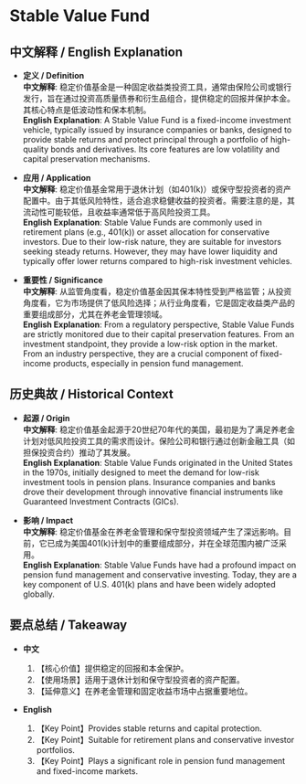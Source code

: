 # Stable Value Fund

## 中文解释 / English Explanation

* **定义 / Definition**  
  **中文解释**: 稳定价值基金是一种固定收益类投资工具，通常由保险公司或银行发行，旨在通过投资高质量债券和衍生品组合，提供稳定的回报并保护本金。其核心特点是低波动性和保本机制。  
  **English Explanation**: A Stable Value Fund is a fixed-income investment vehicle, typically issued by insurance companies or banks, designed to provide stable returns and protect principal through a portfolio of high-quality bonds and derivatives. Its core features are low volatility and capital preservation mechanisms.

* **应用 / Application**  
  **中文解释**: 稳定价值基金常用于退休计划（如401(k)）或保守型投资者的资产配置中。由于其低风险特性，适合追求稳健收益的投资者。需要注意的是，其流动性可能较低，且收益率通常低于高风险投资工具。  
  **English Explanation**: Stable Value Funds are commonly used in retirement plans (e.g., 401(k)) or asset allocation for conservative investors. Due to their low-risk nature, they are suitable for investors seeking steady returns. However, they may have lower liquidity and typically offer lower returns compared to high-risk investment vehicles.

* **重要性 / Significance**  
  **中文解释**: 从监管角度看，稳定价值基金因其保本特性受到严格监管；从投资角度看，它为市场提供了低风险选择；从行业角度看，它是固定收益类产品的重要组成部分，尤其在养老金管理领域。  
  **English Explanation**: From a regulatory perspective, Stable Value Funds are strictly monitored due to their capital preservation features. From an investment standpoint, they provide a low-risk option in the market. From an industry perspective, they are a crucial component of fixed-income products, especially in pension fund management.

## 历史典故 / Historical Context

* **起源 / Origin**  
  **中文解释**: 稳定价值基金起源于20世纪70年代的美国，最初是为了满足养老金计划对低风险投资工具的需求而设计。保险公司和银行通过创新金融工具（如担保投资合约）推动了其发展。  
  **English Explanation**: Stable Value Funds originated in the United States in the 1970s, initially designed to meet the demand for low-risk investment tools in pension plans. Insurance companies and banks drove their development through innovative financial instruments like Guaranteed Investment Contracts (GICs).

* **影响 / Impact**  
  **中文解释**: 稳定价值基金在养老金管理和保守型投资领域产生了深远影响。目前，它已成为美国401(k)计划中的重要组成部分，并在全球范围内被广泛采用。  
  **English Explanation**: Stable Value Funds have had a profound impact on pension fund management and conservative investing. Today, they are a key component of U.S. 401(k) plans and have been widely adopted globally.

## 要点总结 / Takeaway

* **中文**  
  1. 【核心价值】提供稳定的回报和本金保护。
  2. 【使用场景】适用于退休计划和保守型投资者的资产配置。
  3. 【延伸意义】在养老金管理和固定收益市场中占据重要地位。

* **English**  
  1. 【Key Point】Provides stable returns and capital protection.
  2. 【Key Point】Suitable for retirement plans and conservative investor portfolios.
  3. 【Key Point】Plays a significant role in pension fund management and fixed-income markets.